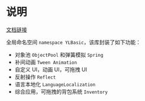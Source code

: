# 说明 

<a href="https://yanglebupt.github.io/SC-Course-Basic">文档链接</a>

全局命名空间 `namespace YLBasic`，该库封装了如下功能：

- 对象池 `ObjectPool` 和弹簧模拟 `Spring`
- 补间动画 `Tween Animation`
- 自定义 UI，动画 UI，可拖拽 UI
- 反射操作 `Reflect`
- 语言本地化 `LanguageLocalization`
- 综合应用，可拖拽的背包系统 `Inventory`
